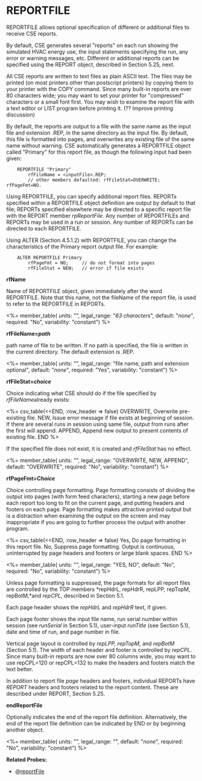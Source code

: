# REPORTFILE

REPORTFILE allows optional specification of different or additional files to receive CSE reports.

By default, CSE generates several "reports" on each run showing the simulated HVAC energy use, the input statements specifying the run, any error or warning messages, etc. Different or additional reports can be specified using the REPORT object, described in Section 5.25, next.

All CSE reports are written to text files as plain ASCII text. The files may be printed (on most printers other than postscript printers) by copying them to your printer with the COPY command. Since many built-in reports are over 80 characters wide; you may want to set your printer for "compressed" characters or a small font first. You may wish to examine the report file with a text editor or LIST program before printing it. (?? Improve printing discussion)

By default, the reports are output to a file with the same name as the input file and extension .REP, in the same directory as the input file. By default, this file is formatted into pages, and overwrites any existing file of the same name without warning. CSE automatically generates a REPORTFILE object called "Primary" for this report file, as though the following input had been given:

        REPORTFILE "Primary"
            rfFileName = <inputFile>.REP;
            // other members defaulted: rfFileStat=OVERWRITE; rfPageFmt=NO.

Using REPORTFILE, you can specify additional report files. REPORTs specified within a REPORTFILE object definition are output by default to that file; REPORTs specified elsewhere may be directed to a specific report file with the REPORT member *rpReportFile*. Any number of REPORTFILEs and REPORTs may be used in a run or session. Any number of REPORTs can be directed to each REPORTFILE.

Using ALTER (Section 4.5.1.2) with REPORTFILE, you can change the characteristics of the Primary report output file. For example:

        ALTER REPORTFILE Primary
            rfPageFmt = NO;     // do not format into pages
            rfFileStat = NEW;   // error if file exists

**rfName**

Name of REPORTFILE object, given immediately after the word REPORTFILE. Note that this name, not the fileName of the report file, is used to refer to the REPORTFILE in REPORTs.

<%= member_table(
  units: "",
  legal_range: "*63 characters*",
  default: "*none*",
  required: "No",
  variability: "constant") %>

**rfFileName=*path***

path name of file to be written. If no path is specified, the file is written in the current directory. The default extension is .REP.

<%= member_table(
  units: "",
  legal_range: "file name, path and extension optional",
  default: "*none*",
  required: "Yes",
  variability: "constant") %>

**rfFileStat=*choice***

Choice indicating what CSE should do if the file specified by *rfFileName*already exists:

<%= csv_table(<<END, :row_header => false)
  OVERWRITE,    Overwrite pre-existing file.
  NEW,          Issue error message if file exists at beginning of session. If there are several runs in session using same file&comma; output from runs after the first will append.
  APPEND,       Append new output to present contents of existing file.
END
%>

If the specified file does not exist, it is created and *rfFileStat* has no effect.

<%= member_table(
  units: "",
  legal_range: "OVERWRITE, NEW, APPEND",
  default: "OVERWRITE",
  required: "No",
  variability: "constant") %>

**rfPageFmt=*Choice***

Choice controlling page formatting. Page formatting consists of dividing the output into pages (with form feed characters), starting a new page before each report too long to fit on the current page, and putting headers and footers on each page. Page formatting makes attractive printed output but is a distraction when examining the output on the screen and may inappropriate if you are going to further process the output with another program.

<%= csv_table(<<END, :row_header => false)
  Yes,   Do page formatting in this report file.
  No,    Suppress page formatting. Output is continuous&comma; uninterrupted by page headers and footers or large blank spaces.
END
%>

<%= member_table(
  units: "",
  legal_range: "YES, NO",
  default: "No",
  required: "No",
  variability: "constant") %>

Unless page formatting is suppressed, the page formats for all report files are controlled by the TOP members *repHdrL, repHdrR, repLPP, repTopM, repBotM,*and *repCPL*, described in Section 5.1.

Each page header shows the *repHdrL* and *repHdrR* text, if given.

Each page footer shows the input file name, run serial number within session (see *runSerial* in Section 5.1), user-input *runTitle* (see Section 5.1), date and time of run, and page number in file.

Vertical page layout is controlled by *repLPP, repTopM,* and *repBotM* (Section 5.1). The width of each header and footer is controlled by *repCPL*. Since many built-in reports are now over 80 columns wide, you may want to use repCPL=120 or repCPL=132 to make the headers and footers match the text better.

In addition to report file *page* headers and footers, individual REPORTs have *REPORT* headers and footers related to the report content. These are described under REPORT, Section 5.25.

**endReportFile**

Optionally indicates the end of the report file definition. Alternatively, the end of the report file definition can be indicated by END or by beginning another object.

<%= member_table(
  units: "",
  legal_range: "",
  default: "*none*",
  required: "No",
  variability: "constant") %>

**Related Probes:**

- @[reportFile](#p_reportfile)
